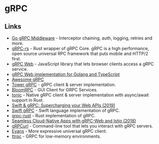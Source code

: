 # gRPC

## Links

* [Go gRPC Middleware](https://github.com/grpc-ecosystem/go-grpc-middleware) - Interceptor chaining, auth, logging, retries and more.
* [gRPC-rs](https://github.com/pingcap/grpc-rs) - Rust wrapper of gRPC Core. gRPC is a high performance, open source universal RPC framework that puts mobile and HTTP/2 first.
* [gRPC Web](https://github.com/grpc/grpc-web) - JavaScript library that lets browser clients access a gRPC service.
* [gRPC Web implementation for Golang and TypeScript](https://github.com/improbable-eng/grpc-web)
* [Awesome gRPC](https://github.com/grpc-ecosystem/awesome-grpc#readme)
* [Tower gRPC](https://github.com/tower-rs/tower-grpc) - gRPC client & server implementation.
* [BloomRPC](https://github.com/uw-labs/bloomrpc) - GUI Client for GRPC Services.
* [tonic](https://github.com/hyperium/tonic) - Native gRPC client & server implementation with async/await support in Rust.
* [Swift & gRPC: Supercharging your Web APIs \(2019\)](https://docs.google.com/presentation/d/1mKygo8MK6tlG1R6NUV8LN8o8OGzPN1H7hUqjygHkank/edit#slide=id.gc6f73a04f_0_0)
* [Swift gRPC](https://github.com/grpc/grpc-swift) - Swift language implementation of gRPC.
* [grpc-rust](https://github.com/stepancheg/grpc-rust) - Rust implementation of gRPC.
* [Seamless Cloud-Native Apps with gRPC-Web and Istio \(2018\)](https://venilnoronha.io/seamless-cloud-native-apps-with-grpc-web-and-istio)
* [gRPCurl](https://github.com/fullstorydev/grpcurl) - Command-line tool that lets you interact with gRPC servers.
* [Evans](https://github.com/ktr0731/evans) - More expressive universal gRPC client.
* [ttrpc](https://github.com/containerd/ttrpc) - GRPC for low-memory environments.

